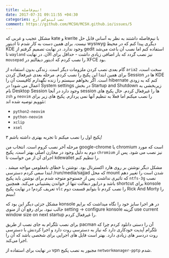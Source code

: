 ```yaml
---
title: نیم‌فاصله!
date: 2017-07-31 09:11:55 +04:30
categories: نصب لینوکس آرچ
comment: https://github.com/MCSH/MCSH.github.io/issues/5
---
```


مشکل عجیب و غربی که kate و kwrite با نیم‌فاصله داشتند به نظر به آسانی قابل حل نیست. برای همین دست به کار شدم تا ادیتور wysiwyg دیگری پیدا کنم که در محیط KDE وجود ندارد. در نهایت تصمیم گرفتم از gedit استفاده کنم اما نصب آن باعث می‌شد تا `wayland` نیز نصب گردد که بار اضافی زیادی داشت - حداقل برای الآن. در نهایت `mousepad` را نصب کردم که ادیتور دیفالتم در XFCE بود.  

گام بعدی نصب کردن ملزومات دیگر است.  زندگی بدون استفاده از `aria2` سخت است، برای همین ابتدا این پکیج را نصب کردم. مرحله بعدی غیرفعال کردن Session ها در KDE است. اگر بخواهم سیستم را زنده نگهدارم کافیست آن را hibernate کنم که به زودی اعمال می شود! در System settings در بخش Startup and Shutdown زیربخشی به نام Desktop Session وجود دارد در آنجا session ها را غیرفعال کردم. حال پکیج های `zsh` و `neovim` را نصب میکنم اما فعلا به تنظیم آنها نمی پردازم. پکیج های زیر برای نئوویم توصیه شده اند:

* `python2-neovim`
* `python-neovim`
* `xclip`
* `xsel`

۳ پکیج اول را نصب میکنم تا تجربه بهتری داشته باشم!

مرحله آخر نصب کروم است. انتخاب من google-chrome یا chromium است که مورد دوم به دلیل وجود در مخازن اصلی بهتر است. پکیج `chromium` نیز نصب می شود. پس از اجرای آن از من خواست تا kdewallet را تنظیم کنم. 

مشکل دیگر نوشتن بر روی هارد اکسترنال بود. نوشتن با خطای نامعلومی مواجه میشد . ابتدا سعی کردم دسترسی /run/media/sajjad که محل mount شدن است را تغییر دهم که تاثیری نداشت. پس از جستوجو متوجه شدم برای نوشتن باید پکیج `ntfs-3g` نصب باشد و درایور دیفالت تنها از خواندن پشتیبانی می‌کند. همچنین shortcut برای konsole تعریف کردم! در نهایت پکیج `vlc` را نصب کردم تا بتوانم قسمت دوم Rick And Morty را ببینم!

مشکل جزئی دیگر این بود که konsole در هر اجرا سایز خود را نگاه میداشت که برایم جالب نبود. برای رفع آن از منوی setting -> configure konsole گزینه use current window size on next startup را غیرفعال کردم.

برای نصب تلگرام به جای نصب از طریق pacman آن را دستی دانلود کردم چرا که تلگرام آپدیت خودکاری دارد که نیاز به دسترسی روت دارد و اجرا کردنش با دسترسی روت دردسر های زیادی دارد. بهتر است فایل های اجرایی برای شخصی باشد که آن را اجرا می‌کند.

در نهایت برای استفاده از vpn مجبور به نصب پکیج `networkmanager-pptp` شدم.